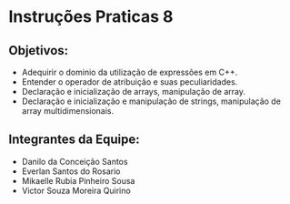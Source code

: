 # Instruções Praticas 8

## Objetivos:

* Adequirir o dominio da utilização de expressões em C++.
*  Entender o operador de atribuição e suas peculiaridades.
* Declaração e inicialização de arrays, manipulação de array.
* Declaração e inicialização e manipulação de strings, manipulação de array multidimensionais.

## Integrantes da Equipe:
* Danilo da Conceição Santos
* Everlan Santos do Rosario
* Mikaelle Rubia Pinheiro Sousa
* Victor Souza Moreira Quirino